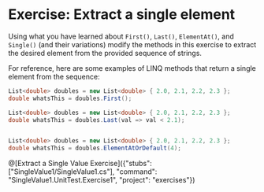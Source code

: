 [//]: # (GENERATED FILE -- DO NOT EDIT)
# Exercise: Extract a single element

Using what you have learned about `First()`, `Last()`, `ElementAt()`, and `Single()` (and their variations) modify the methods in this exercise to extract the desired element from the provided sequence of strings.

For reference, here are some examples of LINQ methods that return a single element from the sequence:

```csharp
List<double> doubles = new List<double> { 2.0, 2.1, 2.2, 2.3 };
double whatsThis = doubles.First();

List<double> doubles = new List<double> { 2.0, 2.1, 2.2, 2.3 };
double whatsThis = doubles.Last(val => val < 2.1);


List<double> doubles = new List<double> { 2.0, 2.1, 2.2, 2.3 };
double whatsThis = doubles.ElementAtOrDefault(4);
```

@[Extract a Single Value Exercise]({"stubs": ["SingleValue1/SingleValue1.cs"], "command": "SingleValue1.UnitTest.Exercise1", "project": "exercises"})
